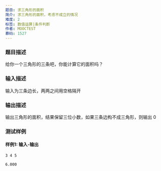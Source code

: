 ```yaml
---
题目: 求三角形的面积
简介: 求三角形的面积，考虑不成立的情况
难度: 2
标签: 数值运算|条件判断
作者: MOOCTEST
慕码: 1527
---
```


### 题目描述

给你一个三角形的三条吧，你能计算它的面积吗？

### 输入描述

输入为三条边长，两两之间用空格隔开

### 输出描述

输出三角形的面积，结果保留三位小数，如果三条边构不成三角形，则输出 0

### 测试样例

#### 样例1: 输入-输出

```
3 4 5
```

```
6.000
```

